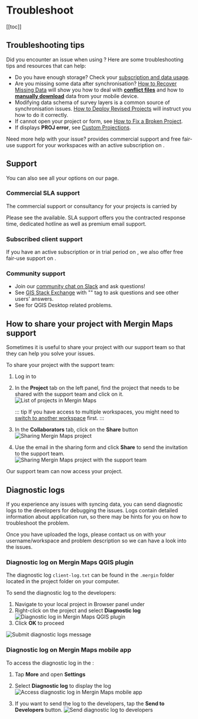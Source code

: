 # Troubleshoot
[[toc]]

## Troubleshooting tips
Did you encounter an issue when using <MainPlatformNameLink />? Here are some troubleshooting tips and resources that can help:
- Do you have enough storage? Check your [subscription and data usage](../manage/dashboard/#subscriptions).
- Are you missing some data after synchronisation? [How to Recover Missing Data](../../manage/missing-data/) will show you how to deal with [**conflict files**](../../manage/missing-data/#there-are-conflict-files-in-the-folder) and how to [**manually download**](../../manage/missing-data/#there-are-no-conflict-files-in-the-folder) data from your mobile device.
- Modifying data schema of survey layers is a common source of synchronisation issues. [How to Deploy Revised Projects](..//manage/missing-data/) will instruct you how to do it correctly.
- If <MobileAppName /> cannot open your project or form, see [How to Fix a Broken Project](../field/broken-project/).
- If <MobileAppName /> displays **PROJ error**, see [Custom Projections](../gis/proj/).

Need more help with your issue? <LutraConsultingWeb /> provides commercial support and free fair-use support for your workspaces with an active subscription on <MerginMapsEmail id="support" />. 

<CommunityJoin />

## Support

You can also see all your options on our <MainPlatformNameLink id="support" desc="support" /> page.

### Commercial SLA support

The commercial support or consultancy for your projects is carried by <LutraConsultingWeb />

<PublicImage src="logo_lutra.svg" title="Lutra Consulting Ltd. logo" />
    
Please see the <LutraConsultingWeb id="support/" desc="support packages" /> available. SLA support offers you the contracted response time, dedicated hotline as well as premium email support.

### Subscribed client support

If you have an active subscription or in trial period on <AppDomainNameLink />, we also offer free fair-use support on <MerginMapsEmail id="support" />.

### Community support
- Join our [community chat on Slack](https://merginmaps.com/community/join) and ask questions!
- See [GIS Stack Exchange](https://gis.stackexchange.com/questions/tagged/mergin-maps) with "<NoSpellcheck id="mergin-maps" />" tag to ask questions and see other users' answers.
- See <QGISHelp ver="3.22" link="user_manual/index.html" text="QGIS documentation" /> for QGIS Desktop related problems.

## How to share your project with Mergin Maps support

Sometimes it is useful to share your project with our support team so that they can help you solve your issues.

To share your project with the support team:
1. Log in to <AppDomainNameLink />
2. In the **Project** tab on the left panel, find the project that needs to be shared with the support team and click on it.
   ![List of projects in Mergin Maps](./mergin-maps-dashboard-find-project.jpg "List of projects in Mergin Maps")
   
   ::: tip
   If you have access to multiple workspaces, you might need to [switch to another workspace](../manage/workspaces//#switch-workspaces-in-mergin-maps-dashboard) first.
   :::

3. In the **Collaborators** tab, click on the **Share** button 
   ![Sharing Mergin Maps project](./mergin-maps-dashboard-share-project.jpg "Sharing Mergin Maps project")

4. Use the email <MerginMapsEmail id="support" /> in the sharing form and click **Share** to send the invitation to the support team.
   ![Sharing Mergin Maps project with the support team](./mergin-maps-share-project-with-support.jpg "Sharing Mergin Maps project with the support team")

Our support team can now access your <MainPlatformNameLink /> project.

## Diagnostic logs

If you experience any issues with syncing data, you can send diagnostic logs to the developers for debugging the issues. Logs contain detailed information about application run, so there may be hints for you on how to troubleshoot the problem. 

Once you have uploaded the logs, please contact us on <MerginMapsEmail id="support" /> with your username/workspace and problem description so we can have a look into the issues.

### Diagnostic log on Mergin Maps QGIS plugin 

The diagnostic log `client-log.txt` can be found in the `.mergin` folder located in the project folder on your computer.

To send the diagnostic log to the developers:
1. Navigate to your local project in Browser panel under <QGISPluginName />
2. Right-click on the project and select **Diagnostic log**
![Diagnostic log in Mergin Maps QGIS plugin](./qgis-logs.jpg "Diagnostic log in Mergin Maps QGIS plugin")
3. Click **OK** to proceed

![Submit diagnostic logs message](./plugin-logs.jpg "Submit diagnostic logs message")

### Diagnostic log on Mergin Maps mobile app
To access the diagnostic log in the <MobileAppNameShort />:
1. Tap **More** and open **Settings** 
2. Select **Diagnostic log** to display the log
![Access diagnostic log in Mergin Maps mobile app](./input-logs.jpg "Diagnostic log in Mergin Maps mobile app")

3. If you want to send the log to the developers, tap the **Send to Developers** button.
![Send diagnostic log to developers](./input-logs2.jpg "Diagnostic log content in Mergin Maps mobile app")

